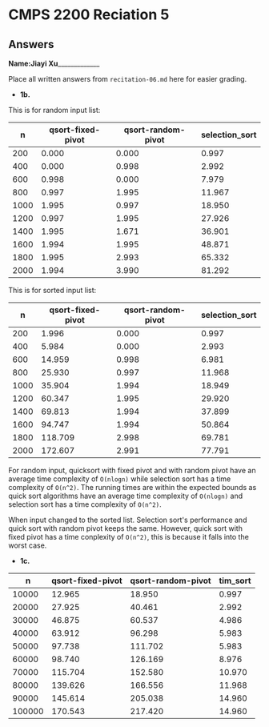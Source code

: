 # CMPS 2200 Reciation 5
## Answers

**Name:**______Jiayi Xu___________________


Place all written answers from `recitation-06.md` here for easier grading.







- **1b.**

This is for random input list:

|    n |   qsort-fixed-pivot |   qsort-random-pivot |   selection_sort |
|------|---------------------|----------------------|------------------|
|  200 |               0.000 |                0.000 |            0.997 |
|  400 |               0.000 |                0.998 |            2.992 |
|  600 |               0.998 |                0.000 |            7.979 |
|  800 |               0.997 |                1.995 |           11.967 |
| 1000 |               1.995 |                0.997 |           18.950 |
| 1200 |               0.997 |                1.995 |           27.926 |
| 1400 |               1.995 |                1.671 |           36.901 |
| 1600 |               1.994 |                1.995 |           48.871 |
| 1800 |               1.995 |                2.993 |           65.332 |
| 2000 |               1.994 |                3.990 |           81.292 |

This is for sorted input list:

|    n |   qsort-fixed-pivot |   qsort-random-pivot |   selection_sort |
|------|---------------------|----------------------|------------------|
|  200 |               1.996 |                0.000 |            0.997 |
|  400 |               5.984 |                0.000 |            2.993 |
|  600 |              14.959 |                0.998 |            6.981 |
|  800 |              25.930 |                0.997 |           11.968 |
| 1000 |              35.904 |                1.994 |           18.949 |
| 1200 |              60.347 |                1.995 |           29.920 |
| 1400 |              69.813 |                1.994 |           37.899 |
| 1600 |              94.747 |                1.994 |           50.864 |
| 1800 |             118.709 |                2.998 |           69.781 |
| 2000 |             172.607 |                2.991 |           77.791 |

For random input, quicksort with fixed pivot and with random pivot have an average time complexity of `O(nlogn)` while selection sort has a time complexity of `O(n^2)`. The running times are within the expected bounds as quick sort algorithms have an average time complexity of `O(nlogn)` and selection sort has a time complexity of `O(n^2)`.

When input changed to the sorted list. Selection sort's performance and quick sort with random pivot keeps the same. However, quick sort with fixed pivot has a time conplexity of `O(n^2)`, this is because it falls into the worst case.



- **1c.**

|      n |   qsort-fixed-pivot |   qsort-random-pivot |   tim_sort |
|--------|---------------------|----------------------|------------|
|  10000 |              12.965 |               18.950 |      0.997 |
|  20000 |              27.925 |               40.461 |      2.992 |
|  30000 |              46.875 |               60.537 |      4.986 |
|  40000 |              63.912 |               96.298 |      5.983 |
|  50000 |              97.738 |              111.702 |      5.983 |
|  60000 |              98.740 |              126.169 |      8.976 |
|  70000 |             115.704 |              152.580 |     10.970 |
|  80000 |             139.626 |              166.556 |     11.968 |
|  90000 |             145.614 |              205.038 |     14.960 |
| 100000 |             170.543 |              217.420 |     14.960 |